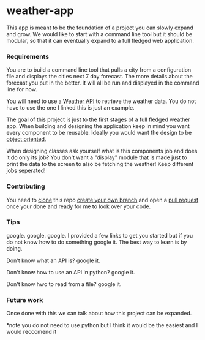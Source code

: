 # weather-app

This app is meant to be the foundation of a project you can slowly expand and grow. We would like to start with a command line tool but it should be modular, so that it can eventually expand to a full fledged web application.

### Requirements

You are to build a command line tool that pulls a city from a configuration file and displays the cities next 7 day forecast. The more details about the forecast you put in the better. It will all be run and displayed in the command line for now.

You will need to use a [Weather API](https://openweathermap.org/api) to retrieve the weather data. You do not have to use the one I linked this is just an example. 

The goal of this project is just to the first stages of a full fledged weather app. When building and designing the application keep in mind you want every component to be reusable. Ideally you would want the design to be [object oriented](https://en.wikipedia.org/wiki/Object-oriented_programming#:~:text=Object%2Doriented%20programming%20(OOP),(often%20known%20as%20methods).).

When designing classes ask yourself what is this components job and does it do only its job? You don't want a "display" module that is made just to print the data to the screen to also be fetching the weather! Keep different jobs seperated!

### Contributing

You need to [clone](https://docs.github.com/en/github/creating-cloning-and-archiving-repositories/cloning-a-repository) this repo [create your own branch](https://git-scm.com/book/en/v2/Git-Branching-Basic-Branching-and-Merging) and open a [pull request](https://docs.github.com/en/github/collaborating-with-issues-and-pull-requests/about-pull-requests) once your done and ready for me to look over your code.

### Tips

google. google. google. I provided a few links to get you started but if you do not know how to do something google it. The best way to learn is by doing.

Don't know what an API is? google it.

Don't know how to use an API in python? google it.

Don't know hwo to read from a file? google it.

### Future work

Once done with this we can talk about how this project can be expanded. 

*note you do not need to use python but I think it would be the easiest and I would reccomend it



